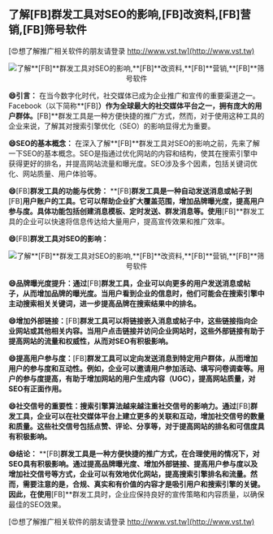 ## **了解**[FB]**群发工具对SEO的影响,**[FB]**改资料,**[FB]**营销,**[FB]**筛号软件**

[😍想了解推广相关软件的朋友请登录 http://www.vst.tw](http://www.vst.tw)

 <center><img src="https://vst.tw/MP4/tuiguang/png/3.png" alt="了解**[FB]**群发工具对SEO的影响,**[FB]**改资料,**[FB]**营销,**[FB]**筛号软件"></center>

**😄引言：**
在当今数字化时代，社交媒体已成为企业推广和宣传的重要渠道之一。Facebook（以下简称**[FB]**）作为全球最大的社交媒体平台之一，拥有庞大的用户群体。**[FB]**群发工具是一种方便快捷的推广方式，然而，对于使用这种工具的企业来说，了解其对搜索引擎优化（SEO）的影响显得尤为重要。

**😄SEO的基本概念：**
在深入了解**[FB]**群发工具对SEO的影响之前，先来了解一下SEO的基本概念。SEO是指通过优化网站的内容和结构，使其在搜索引擎中获得更好的排名，并提高网站流量和曝光度。SEO涉及多个因素，包括关键词优化、网站质量、用户体验等。

**😄**[FB]**群发工具的功能与优势：**
**[FB]**群发工具是一种自动发送消息或帖子到**[FB]**用户账户的工具。它可以帮助企业扩大覆盖范围，增加品牌曝光度，提高用户参与度。具体功能包括创建消息模板、定时发送、群发消息等。使用**[FB]**群发工具的企业可以快速将信息传达给大量用户，提高宣传效果和推广效率。

**😄**[FB]**群发工具对SEO的影响：**

 <center><img src="https://vst.tw/MP4/tuiguang/png/4.png" alt="了解**[FB]**群发工具对SEO的影响,**[FB]**改资料,**[FB]**营销,**[FB]**筛号软件"></center>

**😄品牌曝光度提升：通过**[FB]**群发工具，企业可以向更多的用户发送消息或帖子，从而增加品牌的曝光度。当用户看到企业的信息时，他们可能会在搜索引擎中主动搜索相关关键词，进一步提高品牌在搜索结果中的排名。**

**😄增加外部链接：**[FB]**群发工具可以将链接嵌入消息或帖子中，这些链接指向企业网站或其他相关内容。当用户点击链接并访问企业网站时，这些外部链接有助于提高网站的流量和权威性，从而对SEO有积极影响。**

**😄提高用户参与度：**[FB]**群发工具可以定向发送消息到特定用户群体，从而增加用户的参与度和互动性。例如，企业可以邀请用户参加活动、填写问卷调查等。用户的参与度提高，有助于增加网站的用户生成内容（UGC），提高网站质量，对SEO有正面作用。**

**😄社交信号的重要性：搜索引擎算法越来越注重社交信号的影响力。通过**[FB]**群发工具，企业可以在社交媒体平台上建立更多的关联和互动，增加社交信号的数量和质量。这些社交信号包括点赞、评论、分享等，对于提高网站的排名和可信度具有积极影响。**

**😄结论：**
**[FB]**群发工具是一种方便快捷的推广方式，在合理使用的情况下，对SEO具有积极影响。通过提高品牌曝光度、增加外部链接、提高用户参与度以及增加社交信号等方式，企业可以有效地优化网站，提高搜索引擎排名和流量。然而，需要注意的是，合规、真实和有价值的内容才是吸引用户和搜索引擎的关键。因此，在使用**[FB]**群发工具时，企业应保持良好的宣传策略和内容质量，以确保最佳的SEO效果。

[😍想了解推广相关软件的朋友请登录 http://www.vst.tw](http://www.vst.tw)



